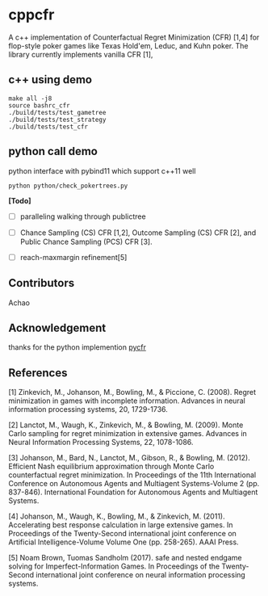 cppcfr
=====

A c++ implementation of Counterfactual Regret Minimization (CFR) [1,4] for flop-style poker games like Texas Hold'em, Leduc, and Kuhn poker. The library currently implements vanilla CFR [1], 


c++ using demo
--------------
```
make all -j8
source bashrc_cfr
./build/tests/test_gametree
./build/tests/test_strategy
./build/tests/test_cfr
```

python call demo
----------------
python interface with pybind11 which support c++11 well
```
python python/check_pokertrees.py
```


**\[Todo\]**
- [ ] paralleling walking through publictree
- [ ] Chance Sampling (CS) CFR [1,2], Outcome Sampling (CS) CFR [2], and Public Chance Sampling (PCS) CFR [3].
- [ ] reach-maxmargin refinement[5]



Contributors
------------
Achao


Acknowledgement
---------------
thanks for the python implemention [pycfr](https://github.com/tansey/pycfr)

References
----------
[1] Zinkevich, M., Johanson, M., Bowling, M., & Piccione, C. (2008). Regret minimization in games with incomplete information. Advances in neural information processing systems, 20, 1729-1736.

[2] Lanctot, M., Waugh, K., Zinkevich, M., & Bowling, M. (2009). Monte Carlo sampling for regret minimization in extensive games. Advances in Neural Information Processing Systems, 22, 1078-1086.

[3] Johanson, M., Bard, N., Lanctot, M., Gibson, R., & Bowling, M. (2012). Efficient Nash equilibrium approximation through Monte Carlo counterfactual regret minimization. In Proceedings of the 11th International Conference on Autonomous Agents and Multiagent Systems-Volume 2 (pp. 837-846). International Foundation for Autonomous Agents and Multiagent Systems.

[4] Johanson, M., Waugh, K., Bowling, M., & Zinkevich, M. (2011). Accelerating best response calculation in large extensive games. In Proceedings of the Twenty-Second international joint conference on Artificial Intelligence-Volume Volume One (pp. 258-265). AAAI Press.

[5] Noam Brown, Tuomas Sandholm (2017). safe and nested endgame solving for Imperfect-Information Games. In Proceedings of the Twenty-Second international joint conference on neural information processing systems.
